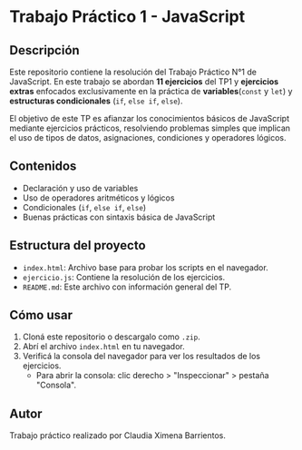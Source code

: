 # Trabajo Práctico 1 - JavaScript

## Descripción

Este repositorio contiene la resolución del Trabajo Práctico N°1 de JavaScript. En este trabajo se abordan **11 ejercicios** del TP1 y **ejercicios extras** enfocados exclusivamente en la práctica de **variables**(`const` y `let`) y **estructuras condicionales** (`if`, `else if`, `else`).

El objetivo de este TP es afianzar los conocimientos básicos de JavaScript mediante ejercicios prácticos, resolviendo problemas simples que implican el uso de tipos de datos, asignaciones, condiciones y operadores lógicos.

## Contenidos

- Declaración y uso de variables
- Uso de operadores aritméticos y lógicos
- Condicionales (`if`, `else if`, `else`)
- Buenas prácticas con sintaxis básica de JavaScript

## Estructura del proyecto

- `index.html`: Archivo base para probar los scripts en el navegador.
- `ejercicio.js`: Contiene la resolución de los ejercicios.
- `README.md`: Este archivo con información general del TP.

## Cómo usar

1. Cloná este repositorio o descargalo como `.zip`.
2. Abrí el archivo `index.html` en tu navegador.
3. Verificá la consola del navegador para ver los resultados de los ejercicios.
   - Para abrir la consola: clic derecho > "Inspeccionar" > pestaña "Consola".

## Autor

Trabajo práctico realizado por Claudia Ximena Barrientos.
